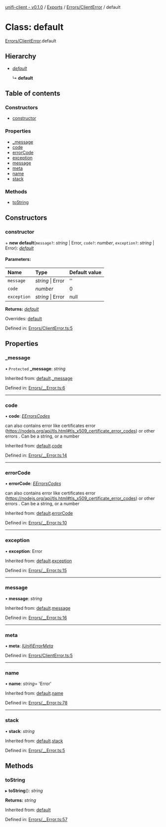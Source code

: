 [unifi-client - v0.1.0](../README.md) / [Exports](../modules.md) / [Errors/ClientError](../modules/errors_clienterror.md) / default

# Class: default

[Errors/ClientError](../modules/errors_clienterror.md).default

## Hierarchy

* [*default*](errors___error.default.md)

  ↳ **default**

## Table of contents

### Constructors

- [constructor](errors_clienterror.default.md#constructor)

### Properties

- [\_message](errors_clienterror.default.md#_message)
- [code](errors_clienterror.default.md#code)
- [errorCode](errors_clienterror.default.md#errorcode)
- [exception](errors_clienterror.default.md#exception)
- [message](errors_clienterror.default.md#message)
- [meta](errors_clienterror.default.md#meta)
- [name](errors_clienterror.default.md#name)
- [stack](errors_clienterror.default.md#stack)

### Methods

- [toString](errors_clienterror.default.md#tostring)

## Constructors

### constructor

\+ **new default**(`message?`: *string* \| Error, `code?`: *number*, `exception?`: *string* \| Error): [*default*](errors_clienterror.default.md)

#### Parameters:

Name | Type | Default value |
:------ | :------ | :------ |
`message` | *string* \| Error | '' |
`code` | *number* | 0 |
`exception` | *string* \| Error | null |

**Returns:** [*default*](errors_clienterror.default.md)

Overrides: [default](errors___error.default.md)

Defined in: [Errors/ClientError.ts:5](https://github.com/thib3113/unifi-client/blob/8d1ef7c/src/Errors/ClientError.ts#L5)

## Properties

### \_message

• `Protected` **\_message**: *string*

Inherited from: [default](errors___error.default.md).[_message](errors___error.default.md#_message)

Defined in: [Errors/__Error.ts:6](https://github.com/thib3113/unifi-client/blob/8d1ef7c/src/Errors/__Error.ts#L6)

___

### code

• **code**: [*EErrorsCodes*](../enums/errors_eerrorscodes.eerrorscodes.md)

can also contains error like certificates error (https://nodejs.org/api/tls.html#tls_x509_certificate_error_codes) or other errors . Can be a string, or a number

Inherited from: [default](errors___error.default.md).[code](errors___error.default.md#code)

Defined in: [Errors/__Error.ts:14](https://github.com/thib3113/unifi-client/blob/8d1ef7c/src/Errors/__Error.ts#L14)

___

### errorCode

• **errorCode**: [*EErrorsCodes*](../enums/errors_eerrorscodes.eerrorscodes.md)

can also contains error like certificates error (https://nodejs.org/api/tls.html#tls_x509_certificate_error_codes) or other errors . Can be a string, or a number

Inherited from: [default](errors___error.default.md).[errorCode](errors___error.default.md#errorcode)

Defined in: [Errors/__Error.ts:10](https://github.com/thib3113/unifi-client/blob/8d1ef7c/src/Errors/__Error.ts#L10)

___

### exception

• **exception**: Error

Inherited from: [default](errors___error.default.md).[exception](errors___error.default.md#exception)

Defined in: [Errors/__Error.ts:15](https://github.com/thib3113/unifi-client/blob/8d1ef7c/src/Errors/__Error.ts#L15)

___

### message

• **message**: *string*

Inherited from: [default](errors___error.default.md).[message](errors___error.default.md#message)

Defined in: [Errors/__Error.ts:16](https://github.com/thib3113/unifi-client/blob/8d1ef7c/src/Errors/__Error.ts#L16)

___

### meta

• **meta**: [*IUnifiErrorMeta*](../interfaces/errors_unifierror.iunifierrormeta.md)

Defined in: [Errors/ClientError.ts:5](https://github.com/thib3113/unifi-client/blob/8d1ef7c/src/Errors/ClientError.ts#L5)

___

### name

• **name**: *string*= 'Error'

Inherited from: [default](errors___error.default.md).[name](errors___error.default.md#name)

Defined in: [Errors/__Error.ts:78](https://github.com/thib3113/unifi-client/blob/8d1ef7c/src/Errors/__Error.ts#L78)

___

### stack

• **stack**: *string*

Inherited from: [default](errors___error.default.md).[stack](errors___error.default.md#stack)

Defined in: [Errors/__Error.ts:5](https://github.com/thib3113/unifi-client/blob/8d1ef7c/src/Errors/__Error.ts#L5)

## Methods

### toString

▸ **toString**(): *string*

**Returns:** *string*

Inherited from: [default](errors___error.default.md)

Defined in: [Errors/__Error.ts:57](https://github.com/thib3113/unifi-client/blob/8d1ef7c/src/Errors/__Error.ts#L57)
